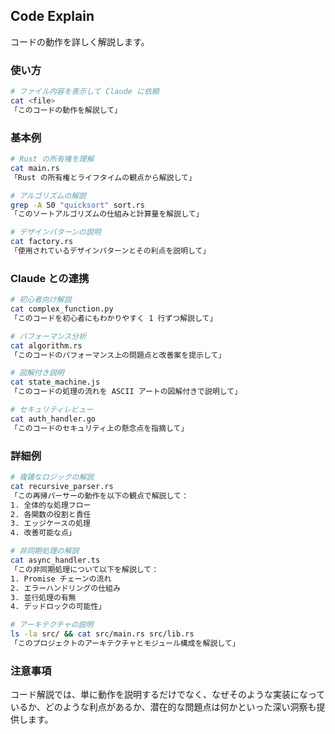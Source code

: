 ## Code Explain

コードの動作を詳しく解説します。

### 使い方

```bash
# ファイル内容を表示して Claude に依頼
cat <file>
「このコードの動作を解説して」
```

### 基本例

```bash
# Rust の所有権を理解
cat main.rs
「Rust の所有権とライフタイムの観点から解説して」

# アルゴリズムの解説
grep -A 50 "quicksort" sort.rs
「このソートアルゴリズムの仕組みと計算量を解説して」

# デザインパターンの説明
cat factory.rs
「使用されているデザインパターンとその利点を説明して」
```

### Claude との連携

```bash
# 初心者向け解説
cat complex_function.py
「このコードを初心者にもわかりやすく 1 行ずつ解説して」

# パフォーマンス分析
cat algorithm.rs
「このコードのパフォーマンス上の問題点と改善案を提示して」

# 図解付き説明
cat state_machine.js
「このコードの処理の流れを ASCII アートの図解付きで説明して」

# セキュリティレビュー
cat auth_handler.go
「このコードのセキュリティ上の懸念点を指摘して」
```

### 詳細例

```bash
# 複雑なロジックの解説
cat recursive_parser.rs
「この再帰パーサーの動作を以下の観点で解説して：
1. 全体的な処理フロー
2. 各関数の役割と責任
3. エッジケースの処理
4. 改善可能な点」

# 非同期処理の解説
cat async_handler.ts
「この非同期処理について以下を解説して：
1. Promise チェーンの流れ
2. エラーハンドリングの仕組み
3. 並行処理の有無
4. デッドロックの可能性」

# アーキテクチャの説明
ls -la src/ && cat src/main.rs src/lib.rs
「このプロジェクトのアーキテクチャとモジュール構成を解説して」
```

### 注意事項

コード解説では、単に動作を説明するだけでなく、なぜそのような実装になっているか、どのような利点があるか、潜在的な問題点は何かといった深い洞察も提供します。

